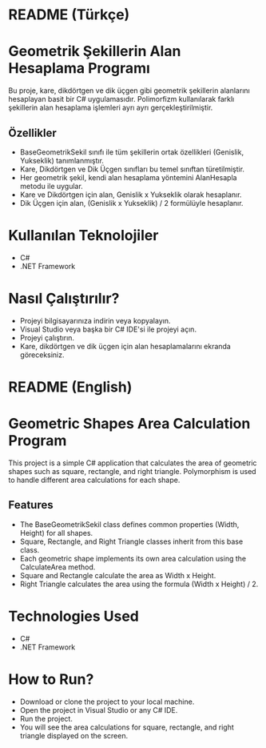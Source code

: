 ﻿# README (Türkçe)
# Geometrik Şekillerin Alan Hesaplama Programı
Bu proje, kare, dikdörtgen ve dik üçgen gibi geometrik şekillerin alanlarını hesaplayan basit bir C# uygulamasıdır. Polimorfizm kullanılarak farklı şekillerin alan hesaplama işlemleri ayrı ayrı gerçekleştirilmiştir.

## Özellikler
- BaseGeometrikSekil sınıfı ile tüm şekillerin ortak özellikleri (Genislik, Yukseklik) tanımlanmıştır.
- Kare, Dikdörtgen ve Dik Üçgen sınıfları bu temel sınıftan türetilmiştir.
- Her geometrik şekil, kendi alan hesaplama yöntemini AlanHesapla metodu ile uygular.
- Kare ve Dikdörtgen için alan, Genislik x Yukseklik olarak hesaplanır.
- Dik Üçgen için alan, (Genislik x Yukseklik) / 2 formülüyle hesaplanır.

# Kullanılan Teknolojiler
- C#
- .NET Framework

# Nasıl Çalıştırılır?
- Projeyi bilgisayarınıza indirin veya kopyalayın.
- Visual Studio veya başka bir C# IDE'si ile projeyi açın.
- Projeyi çalıştırın.
- Kare, dikdörtgen ve dik üçgen için alan hesaplamalarını ekranda göreceksiniz.

# README (English)
# Geometric Shapes Area Calculation Program
This project is a simple C# application that calculates the area of geometric shapes such as square, rectangle, and right triangle. Polymorphism is used to handle different area calculations for each shape.

## Features
- The BaseGeometrikSekil class defines common properties (Width, Height) for all shapes.
- Square, Rectangle, and Right Triangle classes inherit from this base class.
- Each geometric shape implements its own area calculation using the CalculateArea method.
- Square and Rectangle calculate the area as Width x Height.
- Right Triangle calculates the area using the formula (Width x Height) / 2.

# Technologies Used
- C#
- .NET Framework

# How to Run?
- Download or clone the project to your local machine.
- Open the project in Visual Studio or any C# IDE.
- Run the project.
- You will see the area calculations for square, rectangle, and right triangle displayed on the screen.
